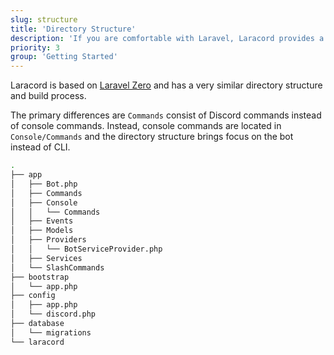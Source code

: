 ```yaml
---
slug: structure
title: 'Directory Structure'
description: 'If you are comfortable with Laravel, Laracord provides a very familiar starting point.'
priority: 3
group: 'Getting Started'
---
```


Laracord is based on [Laravel Zero](https://github.com/laravel-zero/laravel-zero) and has a very similar directory structure and build process.

The primary differences are `Commands` consist of Discord commands instead of console commands. Instead, console commands are located in `Console/Commands` and the directory structure brings focus on the bot instead of CLI.

```sh
.
├── app
│   ├── Bot.php
│   ├── Commands
│   ├── Console
│   │   └── Commands
│   ├── Events
│   ├── Models
│   ├── Providers
│   │   └── BotServiceProvider.php
│   ├── Services
│   └── SlashCommands
├── bootstrap
│   └── app.php
├── config
│   ├── app.php
│   └── discord.php
├── database
│   └── migrations
└── laracord
```
